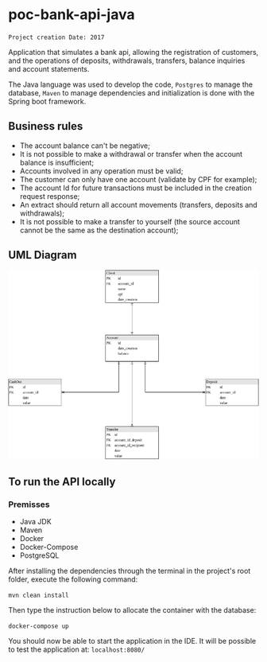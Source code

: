 # poc-bank-api-java

`Project creation Date: 2017`

Application that simulates a bank api, allowing the registration of customers, and the operations of deposits, withdrawals, transfers, balance inquiries and account statements.

The Java language was used to develop the code, `Postgres` to manage the database, `Maven` to manage dependencies and initialization is done with the Spring boot framework.

## Business rules

- The account balance can't be negative;
- It is not possible to make a withdrawal or transfer when the account balance is insufficient;
- Accounts involved in any operation must be valid;
- The customer can only have one account (validate by CPF for example);
- The account Id for future transactions must be included in the creation request response;
- An extract should return all account movements (transfers, deposits and withdrawals);
- It is not possible to make a transfer to yourself (the source account cannot be the same as the destination account);

## UML Diagram

![UML](docs/UML-bank-api.png)

## To run the API locally

### Premisses

- Java JDK
- Maven
- Docker
- Docker-Compose
- PostgreSQL

After installing the dependencies through the terminal in the project's root folder, execute the following command:

```mvn clean install```

Then type the instruction below to allocate the container with the database:

```docker-compose up```

You should now be able to start the application in the IDE. It will be possible to test the application at: ```localhost:8080/```
